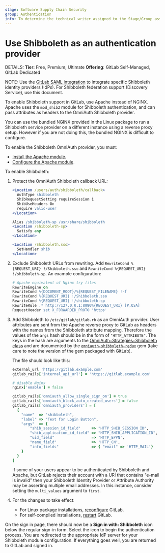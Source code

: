 ```yaml
---
stage: Software Supply Chain Security
group: Authentication
info: To determine the technical writer assigned to the Stage/Group associated with this page, see https://handbook.gitlab.com/handbook/product/ux/technical-writing/#assignments
---
```


# Use Shibboleth as an authentication provider

DETAILS:
**Tier:** Free, Premium, Ultimate
**Offering:** GitLab Self-Managed, GitLab Dedicated

NOTE:
Use the [GitLab SAML integration](saml.md) to integrate specific Shibboleth identity providers (IdPs). For Shibboleth federation support (Discovery Service), use this document.

To enable Shibboleth support in GitLab, use Apache instead of NGINX. Apache uses the `mod_shib2` module for Shibboleth authentication, and can pass attributes as headers to the OmniAuth Shibboleth provider.

You can use the bundled NGINX provided in the Linux package to run a Shibboleth service provider on a different instance using a reverse proxy setup. However if you are not doing this, the bundled NGINX is difficult to configure.

To enable the Shibboleth OmniAuth provider, you must:

- [Install the Apache module](https://wiki.shibboleth.net/confluence/display/SP3/Apache).
- [Configure the Apache module](https://gitlab.com/gitlab-org/gitlab-recipes/tree/master/web-server/apache).

To enable Shibboleth:

1. Protect the OmniAuth Shibboleth callback URL:

   ```apache
   <Location /users/auth/shibboleth/callback>
     AuthType shibboleth
     ShibRequestSetting requireSession 1
     ShibUseHeaders On
     require valid-user
   </Location>

   Alias /shibboleth-sp /usr/share/shibboleth
   <Location /shibboleth-sp>
     Satisfy any
   </Location>

   <Location /Shibboleth.sso>
     SetHandler shib
   </Location>
   ```

1. Exclude Shibboleth URLs from rewriting. Add `RewriteCond %{REQUEST_URI} !/Shibboleth.sso` and `RewriteCond %{REQUEST_URI} !/shibboleth-sp`. An example configuration:

   ```apache
   # Apache equivalent of Nginx try files
   RewriteEngine on
   RewriteCond %{DOCUMENT_ROOT}/%{REQUEST_FILENAME} !-f
   RewriteCond %{REQUEST_URI} !/Shibboleth.sso
   RewriteCond %{REQUEST_URI} !/shibboleth-sp
   RewriteRule .* http://127.0.0.1:8080%{REQUEST_URI} [P,QSA]
   RequestHeader set X_FORWARDED_PROTO 'https'
   ```

1. Add Shibboleth to `/etc/gitlab/gitlab.rb` as an OmniAuth provider.
   User attributes are sent from the Apache reverse proxy to GitLab as headers with the names from the Shibboleth attribute mapping.
   Therefore the values of the `args` hash should be in the form of `"HTTP_ATTRIBUTE"`.
   The keys in the hash are arguments to the [OmniAuth::Strategies::Shibboleth class](https://github.com/omniauth/omniauth-shibboleth-redux/blob/master/lib/omniauth/strategies/shibboleth.rb) and are documented by the [`omniauth-shibboleth-redux`](https://github.com/omniauth/omniauth-shibboleth-redux) gem (take care to note the version of the gem packaged with GitLab).

   The file should look like this:

   ```ruby
   external_url 'https://gitlab.example.com'
   gitlab_rails['internal_api_url'] = 'https://gitlab.example.com'

   # disable Nginx
   nginx['enable'] = false

   gitlab_rails['omniauth_allow_single_sign_on'] = true
   gitlab_rails['omniauth_block_auto_created_users'] = false
   gitlab_rails['omniauth_providers'] = [
     {
       "name"  => "shibboleth",
       "label" => "Text for Login Button",
       "args"  => {
           "shib_session_id_field"     => "HTTP_SHIB_SESSION_ID",
           "shib_application_id_field" => "HTTP_SHIB_APPLICATION_ID",
           "uid_field"                 => 'HTTP_EPPN',
           "name_field"                => 'HTTP_CN',
           "info_fields"               => { "email" => 'HTTP_MAIL'}
       }
     }
   ]
   ```

   If some of your users appear to be authenticated by Shibboleth and Apache, but GitLab rejects their account with a URI that contains "e-mail is invalid" then your Shibboleth Identity Provider or Attribute Authority may be asserting multiple email addresses. In this instance, consider setting the `multi_values` argument to `first`.
1. For the changes to take effect:
   - For Linux package installations, [reconfigure](../administration/restart_gitlab.md#reconfigure-a-linux-package-installation) GitLab.
   - For self-compiled installations, [restart](../administration/restart_gitlab.md#self-compiled-installations) GitLab.

On the sign in page, there should now be a **Sign in with: Shibboleth** icon below the regular sign-in form. Select the icon to begin the authentication process. You are redirected to the appropriate IdP server for your Shibboleth module configuration. If everything goes well, you are returned to GitLab and signed in.
